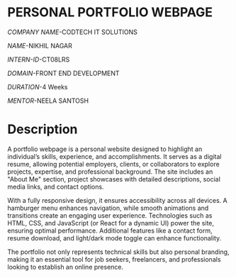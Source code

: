 # PERSONAL PORTFOLIO WEBPAGE


*COMPANY NAME*-CODTECH IT SOLUTIONS


*NAME*-NIKHIL NAGAR


*INTERN-ID*-CT08LRS


*DOMAIN*-FRONT END DEVELOPMENT


*DURATION*-4 Weeks


*MENTOR*-NEELA SANTOSH


# Description

A portfolio webpage is a personal website designed to highlight an individual’s skills, experience, and accomplishments. It serves as a digital resume, allowing potential employers, clients, or collaborators to explore projects, expertise, and professional background. The site includes an "About Me" section, project showcases with detailed descriptions, social media links, and contact options.

With a fully responsive design, it ensures accessibility across all devices. A hamburger menu enhances navigation, while smooth animations and transitions create an engaging user experience. Technologies such as HTML, CSS, and JavaScript (or React for a dynamic UI) power the site, ensuring optimal performance. Additional features like a contact form, resume download, and light/dark mode toggle can enhance functionality.

The portfolio not only represents technical skills but also personal branding, making it an essential tool for job seekers, freelancers, and professionals looking to establish an online presence.
